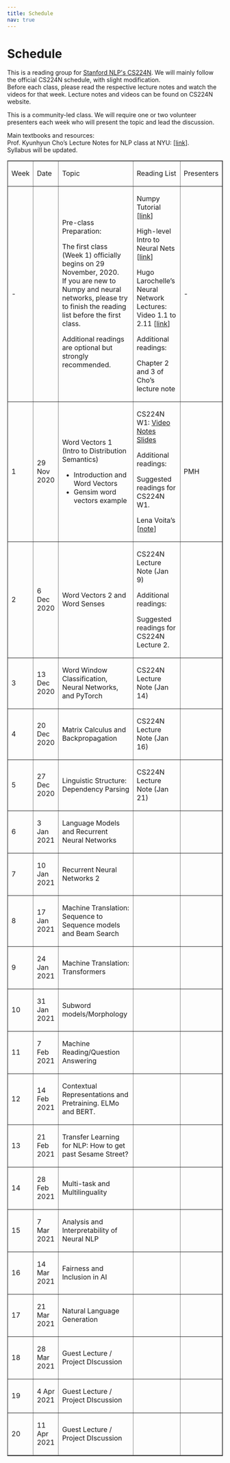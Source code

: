 ```yaml
---
title: Schedule
nav: true
---
```


# Schedule

This is a reading group for [Stanford NLP's CS224N](http://web.stanford.edu/class/cs224n/index.html#schedule). We will mainly follow the official CS224N schedule, with slight modification.  
Before each class, please read the respective lecture notes and watch the videos for that week. Lecture notes and videos can be found on CS224N website.  

This is a community-led class. We will require one or two volunteer presenters each week who will present the topic and lead the discussion.   

Main textbooks and resources:  
Prof. Kyunhyun Cho’s Lecture Notes for NLP class at NYU: [[link](https://github.com/nyu-dl/NLP_DL_Lecture_Note/blob/master/lecture_note.pdf)].  
Syllabus will be updated.

<table class="c29" border="1">
            <tbody>
               <tr class="c3">
                  <td class="c19" colspan="1" rowspan="1">
                     <p class="c9"><span class="c1">Week</span></p>
                  </td>
                  <td class="c4" colspan="1" rowspan="1">
                     <p class="c9"><span class="c1">Date</span></p>
                  </td>
                  <td class="c11" colspan="1" rowspan="1">
                     <p class="c9"><span class="c1">Topic</span></p>
                  </td>
                  <td class="c8" colspan="1" rowspan="1">
                     <p class="c9"><span class="c1">Reading List</span></p>
                  </td>
                  <td class="c16" colspan="1" rowspan="1">
                     <p class="c9"><span class="c1">Presenters</span></p>
                  </td>
               </tr>
               <tr class="c3">
                  <td class="c19" colspan="1" rowspan="1">
                     <p class="c9"><span class="c1">- </span></p>
                     <p class="c9 c10"><span class="c1"></span></p>
                  </td>
                  <td class="c4" colspan="1" rowspan="1">
                     <p class="c9 c10"><span class="c1"></span></p>
                  </td>
                  <td class="c11" colspan="1" rowspan="1">
                     <p class="c9"><span class="c1">Pre-class Preparation:</span></p>
                     <p class="c9"><span>The first class (Week 1) officially begins on </span><span class="c24">29 November, 2020</span><span class="c1">.<br>If you are new to Numpy and neural networks, please try to finish the reading list before the first class. </span></p>
                     <p class="c9 c10"><span class="c1"></span></p>
                     <p class="c9"><span class="c1">Additional readings are optional but strongly recommended.</span></p>
                  </td>
                  <td class="c8" colspan="1" rowspan="1">
                     <p class="c9"><span class="c0">Numpy Tutorial [</span><span class="c13 c0"><a class="c14" href="https://www.google.com/url?q=https://sebastianraschka.com/blog/2020/numpy-intro.html&amp;sa=D&amp;ust=1604815041462000&amp;usg=AOvVaw2wetel4z-BU7ouZDi3409E">link</a></span><span class="c18 c0">]</span></p>
                     <p class="c9 c10"><span class="c18 c0"></span></p>
                     <p class="c9"><span class="c0">High-level Intro to Neural Nets [</span><span class="c13 c0"><a class="c14" href="https://www.google.com/url?q=https://www.3blue1brown.com/neural-networks&amp;sa=D&amp;ust=1604815041462000&amp;usg=AOvVaw00jeyrvNN_mCnOmif2y6U0">link</a></span><span class="c18 c0">] </span></p>
                     <p class="c9 c10"><span class="c18 c0"></span></p>
                     <p class="c9"><span class="c0">Hugo Larochelle&rsquo;s Neural Network Lectures: Video 1.1 to 2.11 [</span><span class="c13 c0"><a class="c14" href="https://www.google.com/url?q=https://www.youtube.com/watch?v%3DSGZ6BttHMPw%26list%3DPL6Xpj9I5qXYEcOhn7TqghAJ6NAPrNmUBH%26ab_channel%3DHugoLarochelle&amp;sa=D&amp;ust=1604815041463000&amp;usg=AOvVaw1DrVwYZt22J6onxJVYJnmO">link</a></span><span class="c18 c0">]</span></p>
                     <p class="c9 c10"><span class="c18 c0"></span></p>
                     <p class="c9"><span class="c0 c26">Additional readings</span><span class="c18 c0">:</span></p>
                     <p class="c9"><span class="c18 c0">Chapter 2 and 3 of Cho&rsquo;s lecture note</span></p>
                     <p class="c9 c10"><span class="c18 c0"></span></p>
                  </td>
                  <td class="c16" colspan="1" rowspan="1">
                     <p class="c9"><span class="c1">-</span></p>
                  </td>
               </tr>
               <tr class="c3">
                  <td class="c19" colspan="1" rowspan="1">
                     <p class="c9"><span class="c1">1</span></p>
                  </td>
                  <td class="c4" colspan="1" rowspan="1">
                     <p class="c9"><span class="c12">29 Nov 2020</span></p>
                  </td>
                  <td class="c11" colspan="1" rowspan="1">
                     <p class="c9"><span class="c12">Word Vectors 1 (Intro to Distribution Semantics)</span></p>
                     <ul class="c20 lst-kix_bxxvol9kz5ej-0 start">
                        <li class="c9 c17"><span class="c1">Introduction and Word Vectors</span></li>
                        <li class="c9 c17"><span>Gensim word vectors example</span></li>
                     </ul>
                  </td>
                  <td class="c8" colspan="1" rowspan="1">
                     <p class="c9"><span class="c0">CS224N W1: <a href="https://youtu.be/8rXD5-xhemo">Video</a> <a class="c14" href="http://web.stanford.edu/class/cs224n/readings/cs224n-2019-notes01-wordvecs1.pdf">Notes</a> <a class="c14" href="http://web.stanford.edu/class/cs224n/slides/cs224n-2020-lecture01-wordvecs1.pdf">Slides</a> </span></p>
                     <p class="c9 c10"><span class="c18 c0"></span></p>
                     <p class="c9"><span class="c0 c26">Additional readings</span><span class="c18 c0">:</span></p>
                     <p class="c9"><span class="c18 c0">Suggested readings for CS224N W1.</span></p>
                     <p class="c9 c10"><span class="c18 c0"></span></p>
                     <p class="c9"><span class="c0">Lena Voita&rsquo;s [</span><span class="c13 c0"><a class="c14" href="https://www.google.com/url?q=https://lena-voita.github.io/nlp_course/word_embeddings.html&amp;sa=D&amp;ust=1604815041469000&amp;usg=AOvVaw3ht7DSRQtQOTrntpx9szUm">note</a></span><span class="c0">]</span></p>
                  </td>
                  <td class="c16" colspan="1" rowspan="1">
                     <p class="c9"><span class="c1">PMH</span></p>
                  </td>
               </tr>
               <tr class="c3">
                  <td class="c19" colspan="1" rowspan="1">
                     <p class="c9"><span class="c1">2</span></p>
                  </td>
                  <td class="c4" colspan="1" rowspan="1">
                     <p class="c9"><span class="c12">6 Dec 2020</span></p>
                  </td>
                  <td class="c11" colspan="1" rowspan="1">
                     <p class="c9"><span class="c12">Word Vectors 2 and Word Senses</span></p>
                     <p class="c9 c10"><span class="c1"></span></p>
                  </td>
                  <td class="c8" colspan="1" rowspan="1">
                     <p class="c9"><span class="c18 c0">CS224N Lecture Note (Jan 9)</span></p>
                     <p class="c9 c10"><span class="c18 c0"></span></p>
                     <p class="c9"><span class="c0 c26">Additional readings</span><span class="c18 c0">:</span></p>
                     <p class="c9"><span class="c18 c0">Suggested readings for CS224N Lecture 2.</span></p>
                  </td>
                  <td class="c16" colspan="1" rowspan="1">
                     <p class="c9 c10"><span class="c1"></span></p>
                  </td>
               </tr>
               <tr class="c3">
                  <td class="c19" colspan="1" rowspan="1">
                     <p class="c9"><span class="c1">3</span></p>
                  </td>
                  <td class="c4" colspan="1" rowspan="1">
                     <p class="c9"><span class="c15">13 Dec 2020</span></p>
                  </td>
                  <td class="c11" colspan="1" rowspan="1">
                     <p class="c9"><span class="c26 c27">Word Window Classification, Neural Networks, and PyTorch</span></p>
                  </td>
                  <td class="c8" colspan="1" rowspan="1">
                     <p class="c9"><span class="c18 c0">CS224N Lecture Note (Jan 14)</span></p>
                     <p class="c9 c10"><span class="c18 c0"></span></p>
                  </td>
                  <td class="c16" colspan="1" rowspan="1">
                     <p class="c9 c10"><span class="c1"></span></p>
                  </td>
               </tr>
               <tr class="c3">
                  <td class="c19" colspan="1" rowspan="1">
                     <p class="c9"><span class="c1">4</span></p>
                  </td>
                  <td class="c4" colspan="1" rowspan="1">
                     <p class="c9"><span class="c15">20 Dec 2020</span></p>
                  </td>
                  <td class="c11" colspan="1" rowspan="1">
                     <p class="c9"><span class="c15">Matrix Calculus and Backpropagation</span></p>
                  </td>
                  <td class="c8" colspan="1" rowspan="1">
                     <p class="c9"><span class="c18 c0">CS224N Lecture Note (Jan 16)</span></p>
                     <p class="c9 c10"><span class="c18 c0"></span></p>
                  </td>
                  <td class="c16" colspan="1" rowspan="1">
                     <p class="c9 c10"><span class="c1"></span></p>
                  </td>
               </tr>
               <tr class="c3">
                  <td class="c19" colspan="1" rowspan="1">
                     <p class="c9"><span class="c1">5</span></p>
                  </td>
                  <td class="c4" colspan="1" rowspan="1">
                     <p class="c9"><span class="c15">27 Dec 2020</span></p>
                  </td>
                  <td class="c11" colspan="1" rowspan="1">
                     <p class="c9"><span class="c15">Linguistic Structure: Dependency Parsing</span></p>
                  </td>
                  <td class="c8" colspan="1" rowspan="1">
                     <p class="c9"><span class="c0">CS224N Lecture Note (Jan 21)</span></p>
                  </td>
                  <td class="c16" colspan="1" rowspan="1">
                     <p class="c9 c10"><span class="c1"></span></p>
                  </td>
               </tr>
               <tr class="c3">
                  <td class="c19" colspan="1" rowspan="1">
                     <p class="c9"><span class="c1">6</span></p>
                  </td>
                  <td class="c4" colspan="1" rowspan="1">
                     <p class="c9"><span class="c15">3 Jan 2021</span></p>
                  </td>
                  <td class="c11" colspan="1" rowspan="1">
                     <p class="c9"><span class="c15">Language Models and Recurrent Neural Networks</span></p>
                  </td>
                  <td class="c8" colspan="1" rowspan="1">
                     <p class="c9 c10"><span class="c1"></span></p>
                  </td>
                  <td class="c16" colspan="1" rowspan="1">
                     <p class="c9 c10"><span class="c1"></span></p>
                  </td>
               </tr>
               <tr class="c3">
                  <td class="c19" colspan="1" rowspan="1">
                     <p class="c9"><span class="c1">7</span></p>
                  </td>
                  <td class="c4" colspan="1" rowspan="1">
                     <p class="c9"><span class="c15">10 Jan 2021</span></p>
                  </td>
                  <td class="c11" colspan="1" rowspan="1">
                     <p class="c9"><span class="c15">Recurrent Neural Networks 2</span></p>
                  </td>
                  <td class="c8" colspan="1" rowspan="1">
                     <p class="c9 c10"><span class="c1"></span></p>
                  </td>
                  <td class="c16" colspan="1" rowspan="1">
                     <p class="c9 c10"><span class="c1"></span></p>
                  </td>
               </tr>
               <tr class="c3">
                  <td class="c19" colspan="1" rowspan="1">
                     <p class="c9"><span class="c1">8</span></p>
                  </td>
                  <td class="c4" colspan="1" rowspan="1">
                     <p class="c9"><span class="c15">17 Jan 2021</span></p>
                     <p class="c9 c10"><span class="c15"></span></p>
                  </td>
                  <td class="c11" colspan="1" rowspan="1">
                     <p class="c9"><span class="c15">Machine Translation: Sequence to Sequence models and Beam Search</span></p>
                  </td>
                  <td class="c8" colspan="1" rowspan="1">
                     <p class="c9 c10"><span class="c1"></span></p>
                  </td>
                  <td class="c16" colspan="1" rowspan="1">
                     <p class="c9 c10"><span class="c1"></span></p>
                  </td>
               </tr>
               <tr class="c3">
                  <td class="c19" colspan="1" rowspan="1">
                     <p class="c9"><span class="c1">9</span></p>
                  </td>
                  <td class="c4" colspan="1" rowspan="1">
                     <p class="c9"><span class="c15">24 Jan 2021</span></p>
                  </td>
                  <td class="c11" colspan="1" rowspan="1">
                     <p class="c9"><span class="c15">Machine Translation: Transformers</span></p>
                  </td>
                  <td class="c8" colspan="1" rowspan="1">
                     <p class="c9 c10"><span class="c1"></span></p>
                  </td>
                  <td class="c16" colspan="1" rowspan="1">
                     <p class="c9 c10"><span class="c1"></span></p>
                  </td>
               </tr>
               <tr class="c3">
                  <td class="c19" colspan="1" rowspan="1">
                     <p class="c9"><span class="c1">10</span></p>
                  </td>
                  <td class="c4" colspan="1" rowspan="1">
                     <p class="c9"><span class="c15">31 Jan 2021</span></p>
                  </td>
                  <td class="c11" colspan="1" rowspan="1">
                     <p class="c9"><span class="c15">Subword models/Morphology</span></p>
                  </td>
                  <td class="c8" colspan="1" rowspan="1">
                     <p class="c9 c10"><span class="c1"></span></p>
                  </td>
                  <td class="c16" colspan="1" rowspan="1">
                     <p class="c9 c10"><span class="c1"></span></p>
                  </td>
               </tr>
               <tr class="c3">
                  <td class="c19" colspan="1" rowspan="1">
                     <p class="c9"><span class="c1">11</span></p>
                  </td>
                  <td class="c4" colspan="1" rowspan="1">
                     <p class="c9"><span class="c15">7 Feb 2021</span></p>
                  </td>
                  <td class="c11" colspan="1" rowspan="1">
                     <p class="c9"><span class="c15">Machine Reading/Question Answering</span></p>
                  </td>
                  <td class="c8" colspan="1" rowspan="1">
                     <p class="c9 c10"><span class="c1"></span></p>
                  </td>
                  <td class="c16" colspan="1" rowspan="1">
                     <p class="c9 c10"><span class="c1"></span></p>
                  </td>
               </tr>
               <tr class="c3">
                  <td class="c19" colspan="1" rowspan="1">
                     <p class="c9"><span class="c1">12</span></p>
                  </td>
                  <td class="c4" colspan="1" rowspan="1">
                     <p class="c9"><span class="c15">14 Feb 2021</span></p>
                  </td>
                  <td class="c11" colspan="1" rowspan="1">
                     <p class="c9"><span class="c15">Contextual Representations and Pretraining. ELMo and BERT.</span></p>
                  </td>
                  <td class="c8" colspan="1" rowspan="1">
                     <p class="c9 c10"><span class="c1"></span></p>
                  </td>
                  <td class="c16" colspan="1" rowspan="1">
                     <p class="c9 c10"><span class="c1"></span></p>
                  </td>
               </tr>
               <tr class="c3">
                  <td class="c19" colspan="1" rowspan="1">
                     <p class="c9"><span class="c1">13</span></p>
                  </td>
                  <td class="c4" colspan="1" rowspan="1">
                     <p class="c9"><span class="c15">21 Feb 2021</span></p>
                  </td>
                  <td class="c11" colspan="1" rowspan="1">
                     <p class="c9"><span class="c15">Transfer Learning for NLP: How to get past Sesame Street?</span></p>
                  </td>
                  <td class="c8" colspan="1" rowspan="1">
                     <p class="c9 c10"><span class="c1"></span></p>
                  </td>
                  <td class="c16" colspan="1" rowspan="1">
                     <p class="c9 c10"><span class="c1"></span></p>
                  </td>
               </tr>
               <tr class="c3">
                  <td class="c19" colspan="1" rowspan="1">
                     <p class="c9"><span class="c1">14</span></p>
                  </td>
                  <td class="c4" colspan="1" rowspan="1">
                     <p class="c9"><span class="c15">28 Feb 2021</span></p>
                  </td>
                  <td class="c11" colspan="1" rowspan="1">
                     <p class="c9"><span class="c15">Multi-task and Multilinguality</span></p>
                  </td>
                  <td class="c8" colspan="1" rowspan="1">
                     <p class="c9 c10"><span class="c1"></span></p>
                  </td>
                  <td class="c16" colspan="1" rowspan="1">
                     <p class="c9 c10"><span class="c1"></span></p>
                  </td>
               </tr>
               <tr class="c3">
                  <td class="c19" colspan="1" rowspan="1">
                     <p class="c9"><span class="c1">15</span></p>
                  </td>
                  <td class="c4" colspan="1" rowspan="1">
                     <p class="c9"><span class="c15">7 Mar 2021</span></p>
                  </td>
                  <td class="c11" colspan="1" rowspan="1">
                     <p class="c9"><span class="c15">Analysis and Interpretability of Neural NLP</span></p>
                  </td>
                  <td class="c8" colspan="1" rowspan="1">
                     <p class="c9 c10"><span class="c1"></span></p>
                  </td>
                  <td class="c16" colspan="1" rowspan="1">
                     <p class="c9 c10"><span class="c1"></span></p>
                  </td>
               </tr>
               <tr class="c3">
                  <td class="c19" colspan="1" rowspan="1">
                     <p class="c9"><span class="c1">16</span></p>
                  </td>
                  <td class="c4" colspan="1" rowspan="1">
                     <p class="c9"><span class="c15">14 Mar 2021</span></p>
                  </td>
                  <td class="c11" colspan="1" rowspan="1">
                     <p class="c9"><span class="c15">Fairness and Inclusion in AI</span></p>
                  </td>
                  <td class="c8" colspan="1" rowspan="1">
                     <p class="c9 c10"><span class="c1"></span></p>
                  </td>
                  <td class="c16" colspan="1" rowspan="1">
                     <p class="c9 c10"><span class="c1"></span></p>
                  </td>
               </tr>
               <tr class="c3">
                  <td class="c19" colspan="1" rowspan="1">
                     <p class="c9"><span class="c1">17</span></p>
                  </td>
                  <td class="c4" colspan="1" rowspan="1">
                     <p class="c9"><span class="c15">21 Mar 2021</span></p>
                  </td>
                  <td class="c11" colspan="1" rowspan="1">
                     <p class="c9"><span class="c15">Natural Language Generation</span></p>
                  </td>
                  <td class="c8" colspan="1" rowspan="1">
                     <p class="c9 c10"><span class="c1"></span></p>
                  </td>
                  <td class="c16" colspan="1" rowspan="1">
                     <p class="c9 c10"><span class="c1"></span></p>
                  </td>
               </tr>
               <tr class="c3">
                  <td class="c19" colspan="1" rowspan="1">
                     <p class="c9"><span class="c1">18</span></p>
                  </td>
                  <td class="c4" colspan="1" rowspan="1">
                     <p class="c9"><span class="c15">28 Mar 2021</span></p>
                  </td>
                  <td class="c11" colspan="1" rowspan="1">
                     <p class="c9"><span class="c15">Guest Lecture / Project DIscussion</span></p>
                  </td>
                  <td class="c8" colspan="1" rowspan="1">
                     <p class="c9 c10"><span class="c1"></span></p>
                  </td>
                  <td class="c16" colspan="1" rowspan="1">
                     <p class="c9 c10"><span class="c1"></span></p>
                  </td>
               </tr>
               <tr class="c3">
                  <td class="c19" colspan="1" rowspan="1">
                     <p class="c9"><span class="c1">19</span></p>
                  </td>
                  <td class="c4" colspan="1" rowspan="1">
                     <p class="c9"><span class="c15">4 Apr 2021</span></p>
                  </td>
                  <td class="c11" colspan="1" rowspan="1">
                     <p class="c9"><span class="c15">Guest Lecture / Project DIscussion</span></p>
                  </td>
                  <td class="c8" colspan="1" rowspan="1">
                     <p class="c9 c10"><span class="c1"></span></p>
                  </td>
                  <td class="c16" colspan="1" rowspan="1">
                     <p class="c9 c10"><span class="c1"></span></p>
                  </td>
               </tr>
               <tr class="c3">
                  <td class="c19" colspan="1" rowspan="1">
                     <p class="c9"><span class="c1">20</span></p>
                  </td>
                  <td class="c4" colspan="1" rowspan="1">
                     <p class="c9"><span class="c15">11 Apr 2021</span></p>
                  </td>
                  <td class="c11" colspan="1" rowspan="1">
                     <p class="c9"><span class="c15">Guest Lecture / Project DIscussion</span></p>
                  </td>
                  <td class="c8" colspan="1" rowspan="1">
                     <p class="c9 c10"><span class="c1"></span></p>
                  </td>
                  <td class="c16" colspan="1" rowspan="1">
                     <p class="c9 c10"><span class="c1"></span></p>
                  </td>
               </tr>
            </tbody>
         </table>





